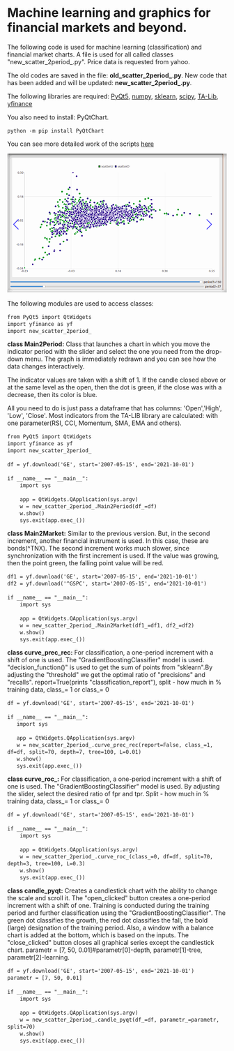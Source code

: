 # Machine learning and graphics for financial markets and beyond.

The following code is used for machine learning (classification) and financial market charts.
A file is used for all called classes "new_scatter_2period_.py". Price data is requested from yahoo.

The old codes are saved in the file: **old_scatter_2period_.py**. New code that has been added and will be updated: **new_scatter_2period_.py**.

The following libraries are required: 
[PyQt5](https://www.riverbankcomputing.com/static/Docs/PyQt5/introduction.html#pyqt5-components),
[numpy](https://numpy.org/),
[sklearn](https://scikit-learn.org/stable/index.html),
[scipy](https://scipy.org/),
[TA-Lib](https://ta-lib.github.io/ta-lib-python/doc_index.html),
[yfinance](https://github.com/ranaroussi/yfinance)

You also need to install: PyQtChart.
```
python -m pip install PyQtChart 
```
You can see more detailed work of the scripts [here](https://quant12345.github.io/index.html)

![Visually, everything looks like this](https://github.com/quant12345/Machine-Learning-in-Finance/blob/980b7b23d86cad6019950e8c586983d6a88336d1/chart.gif)

The following modules are used to access classes:
```
from PyQt5 import QtWidgets
import yfinance as yf
import new_scatter_2period_
```

**class Main2Period:** 
Class that launches a chart in which you move the indicator period with the slider and select the one you need from the drop-down menu. The graph is immediately redrawn and you can see how the data changes interactively. 

The indicator values are taken with a shift of 1. If the candle closed above or at the same level as the open, then the dot is green, if the close was with a decrease, then its color is blue.

All you need to do is just pass a dataframe that has columns: 'Open','High', 'Low', 'Close'. Most indicators from the TA-LIB library are calculated: with one parameter(RSI, CCI, Momentum, SMA, EMA and others).
```
from PyQt5 import QtWidgets
import yfinance as yf
import new_scatter_2period_

df = yf.download('GE', start='2007-05-15', end='2021-10-01')

if __name__ == "__main__":
    import sys

    app = QtWidgets.QApplication(sys.argv)
    w = new_scatter_2period_.Main2Period(df_=df)
    w.show()
    sys.exit(app.exec_())
```
**class Main2Market:**
Similar to the previous version. But, in the second increment, another financial instrument is used. In this case, these are bonds(^TNX). The second increment
works much slower, since synchronization with the first increment is used. If the value was growing, then the point green, the falling
point value will be red.
```
df1 = yf.download('GE', start='2007-05-15', end='2021-10-01')
df2 = yf.download('^GSPC', start='2007-05-15', end='2021-10-01')

if __name__ == "__main__":
    import sys

    app = QtWidgets.QApplication(sys.argv)
    w = new_scatter_2period_.Main2Market(df1_=df1, df2_=df2)
    w.show()
    sys.exit(app.exec_())
```
**class curve_prec_rec:**
For classification, a one-period increment with a shift of one is used. The "GradientBoostingClassifier" model is used.
"decision_function()" is used to get the sum of points from "sklearn".By adjusting the "threshold" we get the optimal ratio of "precisions" and "recalls".
report=True(prints "classification_report"), split - how much in % training data, class_= 1 or class_= 0
```
df = yf.download('GE', start='2007-05-15', end='2021-10-01')

if __name__ == "__main__":
   import sys

   app = QtWidgets.QApplication(sys.argv)
   w = new_scatter_2period_.curve_prec_rec(report=False, class_=1, df=df, split=70, depth=7, tree=100, L=0.01)
   w.show()
   sys.exit(app.exec_())
```
**class curve_roc_:**
For classification, a one-period increment with a shift of one is used. The "GradientBoostingClassifier" model is used.
By adjusting the slider, select the desired ratio of fpr and tpr. Split - how much in % training data, class_= 1 or class_= 0

```
df = yf.download('GE', start='2007-05-15', end='2021-10-01')

if __name__ == "__main__":
    import sys

    app = QtWidgets.QApplication(sys.argv)
    w = new_scatter_2period_.curve_roc_(class_=0, df=df, split=70, depth=3, tree=100, L=0.3)
    w.show()
    sys.exit(app.exec_())
```
**class candle_pyqt:**
Creates a candlestick chart with the ability to change the scale and scroll it. The "open_clicked" button creates a one-period increment with a shift of one.
Training is conducted during the training period and further classification using the "GradientBoostingClassifier". The green dot classifies the growth, the red dot classifies the fall, the bold (large) designation of the training period. Also, a window with a balance chart is added at the bottom, which is based on the inputs. The "close_clicked" button closes all graphical series except the candlestick chart.
parametr = [7, 50, 0.01]#parametr[0]-depth, parametr[1]-tree, parametr[2]-learning.
```
df = yf.download('GE', start='2007-05-15', end='2021-10-01')
parametr = [7, 50, 0.01]

if __name__ == "__main__":
    import sys

    app = QtWidgets.QApplication(sys.argv)
    w = new_scatter_2period_.candle_pyqt(df_=df, parametr_=parametr, split=70)
    w.show()
    sys.exit(app.exec_())
```
